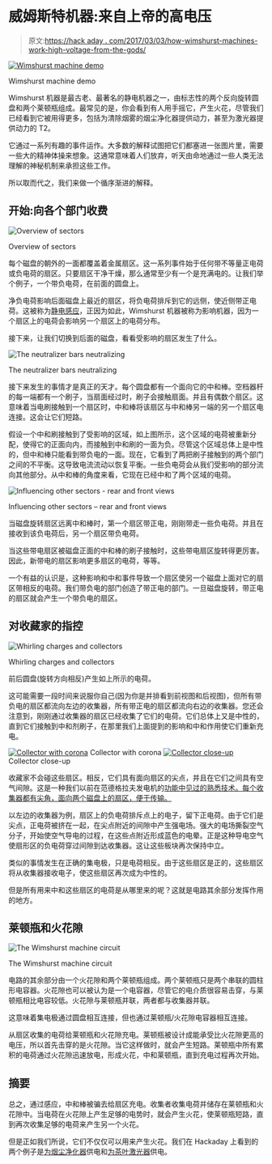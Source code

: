 # 威姆斯特机器:来自上帝的高电压

> 原文:[https://hack aday . com/2017/03/03/how-wimshurst-machines-work-high-voltage-from-the-gods/](https://hackaday.com/2017/03/03/how-wimshurst-machines-work-high-voltage-from-the-gods/)

[![Wimshurst machine demo](../Images/ada351b4a4adcbd2e4e99bd78158266b.png)](https://hackaday.com/wp-content/uploads/2017/03/wimshurst_machine_demo.gif)

Wimshurst machine demo

Wimshurst 机器是最古老、最著名的静电机器之一，由标志性的两个反向旋转圆盘和两个莱顿瓶组成。最常见的是，你会看到有人用手摇它，产生火花，尽管我们已经看到它被用得更多，包括为清除烟雾的烟尘净化器提供动力，甚至为激光器提供动力的 T2。

它通过一系列有趣的事件运作。大多数的解释试图把它们都塞进一张图片里，需要一些大的精神体操来想象。这通常意味着人们放弃，听天由命地通过一些人类无法理解的神秘机制来承担这些工作。

所以取而代之，我们来做一个循序渐进的解释。

## 开始:向各个部门收费

![Overview of sectors](../Images/692ae9c8668dff3f66a1c206acd3d1e1.png)

Overview of sectors

每个磁盘的朝外的一面都覆盖着金属扇区。这一系列事件始于任何带不等量正电荷或负电荷的扇区。只要扇区干净干燥，那么通常至少有一个是充满电的。让我们举个例子，一个带负电荷，在前面的圆盘上。

净负电荷影响后面磁盘上最近的扇区，将负电荷排斥到它的远侧，使近侧带正电荷。这被称为[静电感应](https://en.wikipedia.org/wiki/Electrostatic_induction)，正因为如此，Wimshurst 机器被称为影响机器，因为一个扇区上的电荷会影响另一个扇区上的电荷分布。

接下来，让我们切换到后面的磁盘，看看受影响的扇区发生了什么。

![The neutralizer bars neutralizing](../Images/6679a42b9be5340006e0f3594363f1e7.png)

The neutralizer bars neutralizing

接下来发生的事情才是真正的天才。每个圆盘都有一个面向它的中和棒。空档器杆的每一端都有一个刷子，当扇面经过时，刷子会接触扇面。并且有偶数个扇区。这意味着当电刷接触到一个扇区时，中和棒将该扇区与中和棒另一端的另一个扇区电连接。这会让它们短路。

假设一个中和刷接触到了受影响的区域，如上图所示，这个区域的电荷被重新分配，使得它的正面向内，而接触到中和刷的一面为负。尽管这个区域总体上是中性的，但中和棒只能看到带负电的一面。现在，它看到了两把刷子接触到的两个部门之间的不平衡。这导致电流流动以恢复平衡。一些负电荷会从我们受影响的部分流向其他部分。从中和棒的角度来看，它现在已经中和了两个区域的电荷。

![Influencing other sectors - rear and front views](../Images/d15ae5edd74b2d1c34b890404995d90c.png)

Influencing other sectors – rear and front views

当磁盘旋转扇区远离中和棒时，第一个扇区带正电，刚刚带走一些负电荷。并且在接收到该负电荷后，另一个扇区带负电荷。

当这些带电扇区被磁盘正面的中和棒的刷子接触时，这些带电扇区旋转得更厉害。因此，新带电的扇区影响更多扇区的电荷，等等。

一个有益的认识是，这种影响和中和事件导致一个扇区使另一个磁盘上面对它的扇区带相反的电荷。我们带负电的部门创造了带正电的部门。一旦磁盘旋转，带正电的扇区就会产生一个带负电的扇区。

## 对收藏家的指控

![Whirling charges and collectors](../Images/b773523b5ec6dee4faf26998c4ad8adf.png)

Whirling charges and collectors

前后圆盘(旋转方向相反)产生如上所示的电荷。

这可能需要一段时间来说服你自己(因为你是并排看到前视图和后视图)，但所有带负电的扇区都流向左边的收集器，所有带正电的扇区都流向右边的收集器。您还会注意到，刚刚通过收集器的扇区已经收集了它们的电荷。它们总体上又是中性的，直到它们接触到中和剂刷子，在那里我们上面提到的影响和中和作用使它们重新充电。

 [![Collector with corona](../Images/f2b57b8ad9e8d51c3d972a7e60de98f1.png "Collector with corona")](https://hackaday.com/2017/03/03/how-wimshurst-machines-work-high-voltage-from-the-gods/wimshurst_collector_with_corona/) Collector with corona [![Collector close-up](../Images/431d119cac5dd4fa3a39c581e6d76193.png "Collector close-up")](https://hackaday.com/2017/03/03/how-wimshurst-machines-work-high-voltage-from-the-gods/wimshurst_collector_closeup/) Collector close-up

收藏家不会碰这些扇区。相反，它们具有面向扇区的尖点，并且在它们之间具有空气间隙。这是一种我们以前在范德格拉夫发电机的[功能中见过的熟悉技术。每个收集器都有尖角，面向两个磁盘上的扇区，便于传输。](http://hackaday.com/2017/02/16/how-a-van-de-graaff-generator-works/)

以左边的收集器为例，扇区上的负电荷排斥点上的电子，留下正电荷。由于它们是尖点，正电荷被挤在一起，在尖点附近的间隙中产生强电场。强大的电场撕裂空气分子，开始使空气导电的过程，在这些点附近形成蓝色的电晕。正是这种导电空气使扇形区的负电荷穿过间隙到达收集器。这让这些板块再次保持中立。

类似的事情发生在正确的集电极，只是电荷相反。由于这些扇区是正的，这些扇区将从收集器接收电子，使这些扇区再次成为中性的。

但是所有用来中和这些扇区的电荷是从哪里来的呢？这就是电路其余部分发挥作用的地方。

## 莱顿瓶和火花隙

![The Wimshurst machine circuit](../Images/5b23888947b2eed5080ad3199a1331dd.png)

The Wimshurst machine circuit

电路的其余部分由一个火花隙和两个莱顿瓶组成。两个莱顿瓶只是两个串联的圆柱形电容器。火花隙也可以被认为是一个电容器，尽管它的电介质很容易击穿，与莱顿瓶相比电容较低。火花隙与莱顿瓶并联，两者都与收集器并联。

这意味着集电极通过圆盘相互连接，但也通过莱顿瓶/火花隙电容器相互连接。

从扇区收集的电荷给莱顿瓶和火花隙充电。莱顿瓶被设计成能承受比火花隙更高的电压，所以首先击穿的是火花隙。当它这样做时，就会产生短路。莱顿瓶中所有累积的电荷通过火花隙迅速放电，形成火花，中和莱顿瓶，直到充电过程再次开始。

## 摘要

总之，通过感应，中和棒被骗去给扇区充电。收集者收集电荷并储存在莱顿瓶和火花隙中。当电荷在火花隙上产生足够的电势时，就会产生火花，使莱顿瓶短路，直到再次收集足够的电荷来产生另一个火花。

但是正如我们所说，它们不仅仅可以用来产生火花。我们在 Hackaday 上看到的两个例子是[为烟尘净化器](http://hackaday.com/2014/03/13/cleaning-up-smoke-with-an-electrostatic-precipitator/)供电和[为茶叶激光器](http://hackaday.com/2015/07/08/legit-hack-creates-tea-laser-power-by-mr-wimshurst/)供电。